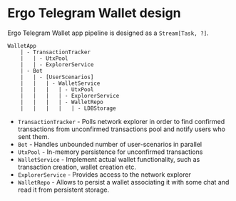 # Ergo Telegram Wallet design

Ergo Telegram Wallet app pipeline is designed as a `Stream[Task, ?]`.

```$scala
WalletApp
    | - TransactionTracker
    |   | - UtxPool
    |   | - ExplorerService
    | - Bot
    |   | - [UserScenarios]
    |   |   | - WalletService
    |   |   |   | - UtxPool
    |   |   |   | - ExplorerService
    |   |   |   | - WalletRepo
    |   |   |   |   | - LDBStorage
```
 - `TransactionTracker` - Polls network explorer in order to find confirmed transactions from 
                          unconfirmed transactions pool and notify users who sent them.
 - `Bot` - Handles unbounded number of user-scenarios in parallel
 - `UtxPool` - In-memory persistence for unconfirmed transactions
 - `WalletService` - Implement actual wallet functionality, such as transaction creation, wallet creation etc.
 - `ExplorerService` - Provides access to the network explorer
 - `WalletRepo` - Allows to persist a wallet associating it with some chat and read it from persistent storage.
 